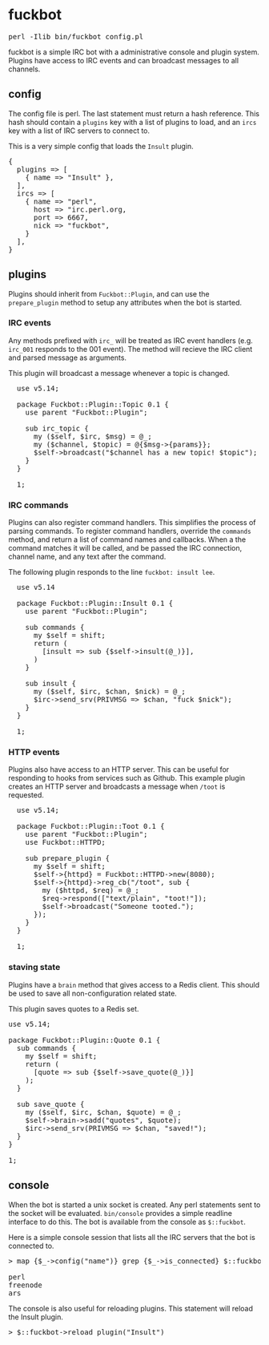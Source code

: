 # fuckbot

<pre>perl -Ilib bin/fuckbot config.pl</pre>

fuckbot is a simple IRC bot with a administrative console and plugin
system.  Plugins have access to IRC events and can broadcast messages
to all channels.

## config

The config file is perl. The last statement must return a hash
reference.  This hash should contain a `plugins` key with a list
of plugins to load, and an `ircs` key with a list of IRC servers
to connect to.

This is a very simple config that loads the `Insult` plugin.

<pre>
{
  plugins => [
    { name => "Insult" },
  ],
  ircs => [
    { name => "perl",
      host => "irc.perl.org,
      port => 6667,
      nick => "fuckbot",
    }
  ],
}
</pre>


## plugins

Plugins should inherit from `Fuckbot::Plugin`, and can use the
`prepare_plugin` method to setup any attributes when the bot is
started.

### IRC events

Any methods prefixed with `irc_` will be treated as IRC event
handlers (e.g. `irc_001` responds to the 001 event). The method
will recieve the IRC client and parsed message as arguments.

This plugin will broadcast a message whenever a topic is changed.

<pre>
  use v5.14;

  package Fuckbot::Plugin::Topic 0.1 {
    use parent "Fuckbot::Plugin";

    sub irc_topic {
      my ($self, $irc, $msg) = @_;
      my ($channel, $topic) = @{$msg->{params}};
      $self->broadcast("$channel has a new topic! $topic");
    }
  }

  1;
</pre>

### IRC commands

Plugins can also register command handlers. This simplifies the
process of parsing commands. To register command handlers, override
the `commands` method, and return a list of command names and
callbacks. When a the command matches it will be called, and be
passed the IRC connection, channel name, and any text after the
command.

The following plugin responds to the line `fuckbot: insult lee`.

<pre>
  use v5.14

  package Fuckbot::Plugin::Insult 0.1 {
    use parent "Fuckbot::Plugin";
    
    sub commands {
      my $self = shift;
      return (
        [insult => sub {$self->insult(@_)}],
      )
    }
    
    sub insult {
      my ($self, $irc, $chan, $nick) = @_;
      $irc->send_srv(PRIVMSG => $chan, "fuck $nick");
    }
  }

  1;
</pre>

### HTTP events

Plugins also have access to an HTTP server. This can be useful for
responding to hooks from services such as Github. This example plugin
creates an HTTP server and broadcasts a message when `/toot` is
requested.

<pre>
  use v5.14;

  package Fuckbot::Plugin::Toot 0.1 {
    use parent "Fuckbot::Plugin";
    use Fuckbot::HTTPD;

    sub prepare_plugin {
      my $self = shift;
      $self->{httpd} = Fuckbot::HTTPD->new(8080);
      $self->{httpd}->reg_cb("/toot", sub {
        my ($httpd, $req) = @_;
        $req->respond(["text/plain", "toot!"]);
        $self->broadcast("Someone tooted.");
      });
    }
  }

  1;
</pre>

### staving state

Plugins have a `brain` method that gives access to a Redis client.
This should be used to save all non-configuration related state.

This plugin saves quotes to a Redis set.

<pre>
use v5.14;

package Fuckbot::Plugin::Quote 0.1 {
  sub commands {
    my $self = shift;
    return (
      [quote => sub {$self->save_quote(@_)}]
    );
  }

  sub save_quote {
    my ($self, $irc, $chan, $quote) = @_;
    $self->brain->sadd("quotes", $quote);
    $irc->send_srv(PRIVMSG => $chan, "saved!");
  }
}

1;
</pre>

## console

When the bot is started a unix socket is created. Any perl statements
sent to the socket will be evaluated. `bin/console` provides a
simple readline interface to do this. The bot is available from the
console as `$::fuckbot`.

Here is a simple console session that lists all the IRC servers
that the bot is connected to.

<pre>
> map {$_->config("name")} grep {$_->is_connected} $::fuckbot->ircs

perl
freenode
ars
</pre>

The console is also useful for reloading plugins. This statement
will reload the Insult plugin.

<pre>
> $::fuckbot->reload_plugin("Insult")
</pre>
